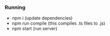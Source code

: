 ### Running
- npm i (update dependencies)
- npm run compile (this compiles .ts files to .js)
- npm start (run server)